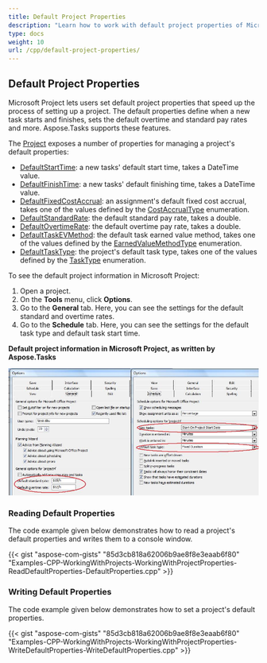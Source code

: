 ```yaml
---
title: Default Project Properties
description: "Learn how to work with default project properties of Microsoft Project (MPP/XML) projects using Aspose.Tasks for C++."
type: docs
weight: 10
url: /cpp/default-project-properties/
---
```


## **Default Project Properties**
Microsoft Project lets users set default project properties that speed up the process of setting up a project. The default properties define when a new task starts and finishes, sets the default overtime and standard pay rates and more. Aspose.Tasks supports these features.

The [Project](https://apireference.aspose.com/tasks/cpp/class/aspose.tasks.project) exposes a number of properties for managing a project's default properties:

- [DefaultStartTime](https://apireference.aspose.com/tasks/cpp/class/aspose.tasks.prj#a1e88187695eadca5c8fa31664f34ca01): a new tasks' default start time, takes a DateTime value.
- [DefaultFinishTime](https://apireference.aspose.com/tasks/cpp/class/aspose.tasks.prj#a47199d6e2538eda4b481c514fa936b94): a new tasks' default finishing time, takes a DateTime value.
- [DefaultFixedCostAccrual](https://apireference.aspose.com/tasks/cpp/class/aspose.tasks.prj#ab3603049689a8040d60aa0d3c47fc5f6): an assignment's default fixed cost accrual, takes one of the values defined by the [CostAccrualType]() enumeration.
- [DefaultStandardRate](https://apireference.aspose.com/tasks/cpp/class/aspose.tasks.prj#ac4b528e39b563eecaabd35e59a338074): the default standard pay rate, takes a double.
- [DefaultOvertimeRate](https://apireference.aspose.com/tasks/cpp/class/aspose.tasks.prj#a99b4429ac923c9db80a9959758caf635): the default overtime pay rate, takes a double.
- [DefaultTaskEVMethod](https://apireference.aspose.com/tasks/cpp/class/aspose.tasks.prj#ac677f43d27527f02af79242b17bc7148): the default task earned value method, takes one of the values defined by the [EarnedValueMethodType]() enumeration.
- [DefaultTaskType](https://apireference.aspose.com/tasks/cpp/class/aspose.tasks.prj#a9d1f6f82c34b1fe3aafee983b0132061): the project's default task type, takes one of the values defined by the [TaskType]() enumeration.

To see the default project information in Microsoft Project:

1. Open a project.
2. On the **Tools** menu, click **Options**.
3. Go to the **General** tab.
   Here, you can see the settings for the default standard and overtime rates.
4. Go to the **Schedule** tab.
   Here, you can see the settings for the default task type and default task start time.

**Default project information in Microsoft Project, as written by Aspose.Tasks** 

![show default project properties in Microsoft Project](working-with-project-properties_2.png)

### **Reading Default Properties**
The code example given below demonstrates how to read a project's default properties and writes them to a console window.

{{< gist "aspose-com-gists" "85d3cb818a62006b9ae8f8e3eaab6f80" "Examples-CPP-WorkingWithProjects-WorkingWithProjectProperties-ReadDefaultProperties-DefaultProperties.cpp" >}}

### **Writing Default Properties**
The code example given below demonstrates how to set a project's default properties.

{{< gist "aspose-com-gists" "85d3cb818a62006b9ae8f8e3eaab6f80" "Examples-CPP-WorkingWithProjects-WorkingWithProjectProperties-WriteDefaultProperties-WriteDefaultProperties.cpp" >}}
